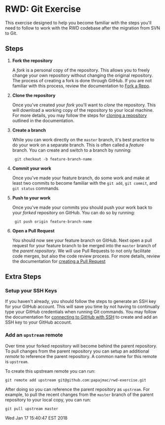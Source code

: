 # RWD: Git Exercise

This exercise designed to help you become familiar with the steps you'll need to follow to work with the RWD codebase after the migration from SVN to Git.

## Steps

1. **Fork the repository**

    A *fork* is a personal copy of the repository. This allows you to freely change your own repository without changing the original repository. The process of creating a fork is done through GitHub. If you are not familiar with this process, review the documentation to [Fork a Repo](https://help.github.com/articles/fork-a-repo/).

2. **Clone the repository**

    Once you've created your *fork* you'll want to *clone* the repository. This will download a working copy of the repository to your local machine. For more details, you may follow the steps for [cloning a repository](https://help.github.com/articles/cloning-a-repository/) outlined in the documentation.

3. **Create a branch**

    While you can work directly on the `master` branch, it's best practice to do your work on a separate branch. This is often called a *feature* branch. You can create and switch to a branch by running:
    
        git checkout -b feature-branch-name

4. **Commit your work**

    Once you've made your feature branch, do some work and make at least two commits to become familiar with the `git add`, `git commit`, and `git status` commands.

5. **Push to your work**

    Once you've made your commits you should push your work back to your *forked* repository on GitHub. You can do so by running:
    
        git push origin feature-branch-name

6. **Open a Pull Request**

    You should now see your feature branch on GitHub. Next open a pull request for your feature branch to be merged into the `master` branch of the *parent repository*. We will use Pull Requests to not only facilitate code merges, but also the code review process. For more details, review the documentation for [creating a Pull Request](https://help.github.com/articles/creating-a-pull-request/)


## Extra Steps

### Setup your SSH Keys

If you haven't already, you should follow the steps to generate an SSH key for your GitHub account. This will save you time by not having to continually type your GitHub credentials when running Git commands. You may follow the documentation for [connecting to GitHub with SSH](https://help.github.com/articles/connecting-to-github-with-ssh/) to create and add an SSH key to your GitHub account.

### Add an `upstream` remote

Over time your forked repository will become behind the parent repository. To pull changes from the parent repository you can setup an additional *remote* to reference the parent repository. A common name for this remote is `upstream`.

To create this upstream remote you can run:

    git remote add upstream git@github.com:papajmac/rwd-exercise.git

After doing so you can reference the parent repository as `upstream`. For example, to pull the recent changes from the `master` branch of the parent repository to your local copy, you can run:

    git pull upstream master
Wed Jan 17 15:40:47 EST 2018
